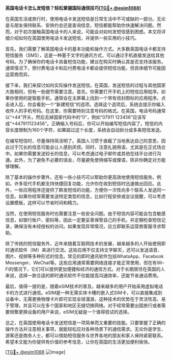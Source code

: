 **英国电话卡怎么发短信？轻松掌握国际通信技巧[[TG💪+ @esim1088](https://t.me/s/esim1088)]**

在英国生活或旅行时，使用电话卡发送短信是日常生活中不可或缺的一部分。无论是与朋友保持联系、安排约会还是查询信息，短信都能帮助你快速解决问题。然而，对于初次接触英国电话卡的人来说，可能会对如何发短信感到困惑。本文将详细介绍如何在英国使用电话卡发送短信，并提供一些实用的小技巧。

首先，我们需要了解英国电话卡的基本功能和操作方式。大多数英国电话卡都支持短信服务（SMS），这是一种基于文字的通讯方式，可以通过手机直接发送给其他号码。为了确保你的电话卡具备短信功能，建议在购买时确认其是否支持该服务。通常情况下，预付费电话卡和后付费电话卡都会提供短信功能，但具体细节可能因运营商而异。

接下来，我们来探讨如何实际操作发送短信。在英国，发送短信的过程与其他国家大致相同，但有一些细节需要注意。首先，你需要打开手机上的短信应用程序。如果你使用的是智能手机，通常会在主屏幕上找到一个带有信封图标的应用程序。点击进入后，你会看到一个“新建短信”的选项。选择这个选项后，系统会提示你输入收件人的手机号码。在这里，你需要特别注意号码的格式。在英国，电话号码通常以“+44”开头，然后去掉国家代码中的“0”，例如“07911 123456”应该写成“+447911123456”。正确输入号码后，你可以开始编写短信内容了。短信的内容长度限制为160个字符，如果超过这个长度，系统会自动拆分成多条短信发送。

在编写短信时，尽量保持简洁明了。英国人习惯于直截了当地表达自己的意思，因此过于冗长的信息可能会让人感到厌烦。同时，注意礼貌用语，尤其是在正式场合中。如果你需要发送较长的信息，可以考虑通过电子邮件或其他在线平台进行沟通。此外，为了避免不必要的误会，尽量避免使用缩写或俚语，除非你确定对方能够理解。

除了基本的操作步骤外，还有一些小技巧可以帮助你更高效地使用短信服务。例如，许多现代手机都支持快捷回复功能，允许你在收到短信时迅速做出回应。此外，一些应用程序还提供了群发短信的功能，方便你一次性向多个联系人发送同一信息。如果你经常需要发送特定类型的信息，比如行程安排或会议提醒，可以考虑设置模板，这样可以节省时间和精力。

当然，在使用短信服务时也需要注意一些安全问题。由于短信内容可能会包含敏感信息，如银行账户、密码等，因此一定要妥善保管自己的手机，并定期检查短信记录，确保没有未经授权的访问。如果发现异常情况，应立即联系运营商客服寻求帮助。

除了传统的短信服务外，近年来随着互联网技术的发展，越来越多的人开始使用即时通讯软件（IM）来进行交流。这些应用不仅支持文字聊天，还可以发送语音、图片、视频等多种形式的信息。常见的即时通讯软件包括WhatsApp、Facebook Messenger、WeChat等。这些应用通常需要网络连接才能正常使用，但在有Wi-Fi的情况下，它们可以提供更加便捷和经济的通信方式。对于长期居住在英国的人来说，选择一款合适的即时通讯软件不仅能提高沟通效率，还能节省通话费用。

最后，值得一提的是，随着eSIM技术的普及，越来越多的用户开始采用虚拟电话卡的方式进行通信。eSIM是一种无需实体卡槽的嵌入式SIM卡，可以直接集成到设备中，无需更换物理卡片即可实现全球漫游。这种技术的优势在于灵活性高、易于管理，并且可以在多个国家和地区无缝切换网络。对于经常需要出国旅行或者需要频繁更换设备的用户来说，eSIM无疑是一个值得尝试的选择。

总之，在英国使用电话卡发送短信是一项简单而又重要的技能。只要掌握了正确的操作方法并注意相关事项，就能轻松应对各种场景下的通信需求。无论你是学生、游客还是商务人士，都可以借助短信服务与世界各地的朋友和家人保持紧密联系。希望本文能为你提供有价值的参考信息，让你在英国的生活更加便利愉快。

[[TG💪+ @esim1088](https://t.me/s/esim1088) ![Image](https://i.postimg.cc/4NQfJmqS/Snipaste-2025-05-13-00-14-12.png)]